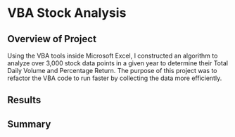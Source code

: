 # VBA Stock Analysis

## Overview of Project
Using the VBA tools inside Microsoft Excel, I constructed an algorithm to analyze over 3,000 stock data points in a given year to determine their Total Daily Volume and Percentage Return. The purpose of this project was to refactor the VBA code to run faster by collecting the data more efficiently.

## Results

## Summary
